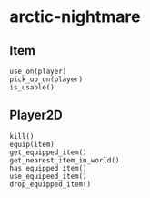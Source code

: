 # arctic-nightmare

## Item
```
use_on(player)
pick_up_on(player)
is_usable()
```

## Player2D

```
kill()
equip(item)
get_equipped_item()
get_nearest_item_in_world()
has_equipped_item()
use_equipeed_item()
drop_equipped_item()
```
